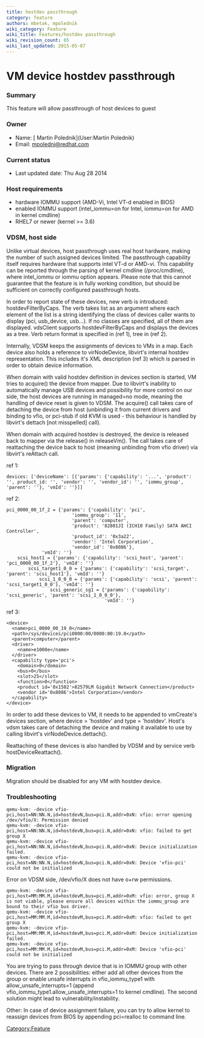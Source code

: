 ```yaml
---
title: hostdev passthrough
category: feature
authors: mbetak, mpolednik
wiki_category: Feature
wiki_title: Features/hostdev passthrough
wiki_revision_count: 65
wiki_last_updated: 2015-05-07
---
```


# VM device hostdev passthrough

### Summary

This feature will allow passthrough of host devices to guest

### Owner

*   Name: [ Martin Polednik](User:Martin Polednik)
*   Email: <mpoledni@redhat.com>

### Current status

*   Last updated date: Thu Aug 28 2014

### Host requirements

*   hardware IOMMU support (AMD-Vi, Intel VT-d enabled in BIOS)
*   enabled IOMMU support (intel_iommu=on for Intel, iommu=on for AMD in kernel cmdline)
*   RHEL7 or newer (kernel >= 3.6)

### VDSM, host side

Unlike virtual devices, host passthrough uses real host hardware, making the number of such assigned devices limited. The passthrough capability itself requires hardware that supports intel VT-d or AMD-vi. This capability can be reported through the parsing of kernel cmdline (/proc/cmdline), where intel_iommu or iommu option appears. Please note that this cannot guarantee that the feature is in fully working condition, but should be sufficient on correctly configured passthrough hosts.

In order to report state of these devices, new verb is introduced: hostdevFilterByCaps. The verb takes list as an argument where each element of the list is a string identifying the class of devices caller wants to display (pci, usb_device, usb...). If no classes are specified, all of them are displayed. vdsClient supports hostdevFilterByCaps and displays the devices as a tree. Verb return format is specified in (ref 1), tree in (ref 2).

Internally, VDSM keeps the assignments of devices to VMs in a map. Each device also holds a reference to virNodeDevice, libvirt's internal hostdev representation. This includes it's XML description (ref 3) which is parsed in order to obtain device information.

When domain with valid hostdev definition in devices section is started, VM tries to acquire() the device from mapper. Due to libvirt's inability to automatically manage USB devices and possibility for more control on our side, the host devices are running in managed=no mode, meaning the handling of device reset is given to VDSM. The acquire() call takes care of detaching the device from host (unbinding it from current drivers and binding to vfio, or pci-stub if old KVM is used - this behaviour is handled by libvirt's dettach [not misspelled] call).

When domain with acquired hostdev is destroyed, the device is released back to mapper via the release() in releaseVm(). The call takes care of reattaching the device back to host (meaning unbinding from vfio driver) via libvirt's reAttach call.

ref 1:

    devices: ['deviceName': [{'params': {'capability': '...', 'product': '', product_id: '', 'vendor': '', 'vendor_id': '', 'iommu_group', 'parent': ''}, 'vmId': ''}]]

ref 2:

    pci_0000_00_1f_2 = {'params': {'capability': 'pci',
                            'iommu_group': '11',
                            'parent': 'computer',
                            'product': '82801JI (ICH10 Family) SATA AHCI Controller',
                            'product_id': '0x3a22',
                            'vendor': 'Intel Corporation',
                            'vendor_id': '0x8086'},
                 'vmId': ''}
        scsi_host1 = {'params': {'capability': 'scsi_host', 'parent': 'pci_0000_00_1f_2'}, 'vmId': ''}
            scsi_target1_0_0 = {'params': {'capability': 'scsi_target', 'parent': 'scsi_host1'}, 'vmId': ''}
                scsi_1_0_0_0 = {'params': {'capability': 'scsi', 'parent': 'scsi_target1_0_0'}, 'vmId': ''}
                    scsi_generic_sg1 = {'params': {'capability': 'scsi_generic', 'parent': 'scsi_1_0_0_0'},
                                        'vmId': ''}

ref 3:

    <device>
      <name>pci_0000_00_19_0</name>
      <path>/sys/devices/pci0000:00/0000:00:19.0</path>
      <parent>computer</parent>
      <driver>
        <name>e1000e</name>
      </driver>
      <capability type='pci'>
        <domain>0</domain>
        <bus>0</bus>
        <slot>25</slot>
        <function>0</function>
        <product id='0x1502'>82579LM Gigabit Network Connection</product>
        <vendor id='0x8086'>Intel Corporation</vendor>
      </capability>
    </device>

In order to add these devices to VM, it needs to be appended to vmCreate's devices section, where device = 'hostdev' and type = 'hostdev'. Host's vdsm takes care of detaching the device and making it available to use by calling libvirt's virNodeDevice.dettach().

Reattaching of these devices is also handled by VDSM and by service verb hostDeviceReattach().

### Migration

Migration should be disabled for any VM with hostdev device.

### Troubleshooting

    qemu-kvm: -device vfio-pci,host=NN:NN.N,id=hostdevN,bus=pci.N,addr=0xN: vfio: error opening /dev/vfio/X: Permission denied
    qemu-kvm: -device vfio-pci,host=NN:NN.N,id=hostdevN,bus=pci.N,addr=0xN: vfio: failed to get group X
    qemu-kvm: -device vfio-pci,host=NN:NN.N,id=hostdevN,bus=pci.N,addr=0xN: Device initialization failed.
    qemu-kvm: -device vfio-pci,host=NN:NN.N,id=hostdevN,bus=pci.N,addr=0xN: Device 'vfio-pci' could not be initialized

Error on VDSM side, /dev/vfio/X does not have o+rw permissions.

    qemu-kvm: -device vfio-pci,host=MM:MM.M,id=hostdevM,bus=pci.M,addr=0xM: vfio: error, group X is not viable, please ensure all devices within the iommu_group are bound to their vfio bus driver.
    qemu-kvm: -device vfio-pci,host=MM:MM.M,id=hostdevM,bus=pci.M.addr=0xM: vfio: failed to get group X
    qemu-kvm: -device vfio-pci,host=MM:MM.M,id=hostdevM,bus=pci.M,addr=0xM: Device initialization failed.
    qemu-kvm: -device vfio-pci,host=MM:MM.M,id=hostdevM,bus=pci.M,addr=0xM: Device 'vfio-pci' could not be initialized

You are trying to pass through device that is in IOMMU group with other devices. There are 2 possibilities: either add all other devices from the group or enable unsafe interrupts in vfio_iommu_type1 with allow_unsafe_interrupts=1 (append vfio_iommu_type1.allow_unsafe_interrupts=1 to kernel cmdline). The second solution might lead to vulnerability/instability.

Other: In case of device assignment failure, you can try to allow kernel to reassign devices from BIOS by appending pci=realloc to command line.

<Category:Feature>
